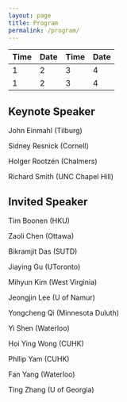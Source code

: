```yaml
---
layout: page
title: Program
permalink: /program/
---
```

<table>
<thead>
<th>Time</th>
<th>Date</th>
<th>Time</th>
<th>Date</th>
</thead>
<tr>

<td>1</td>

<td>2</td>

<td>3</td>
<td>4</td>

</tr>
<tr>

<td>1</td>

<td>2</td>

<td>3</td>
<td>4</td>

</tr>
</table>

## Keynote Speaker
<p>John Einmahl (Tilburg)</p>
<p>Sidney Resnick (Cornell)</p>
<p>Holger Rootzén (Chalmers)</p>
<p>Richard Smith (UNC Chapel Hill)</p>

## Invited Speaker
<p>Tim Boonen (HKU)</p>
<p>Zaoli Chen (Ottawa)</p>
<p>Bikramjit Das (SUTD)</p>
<p>Jiaying Gu (UToronto)</p>
<p>Mihyun Kim (West Virginia)</p>
<p>Jeongjin Lee (U of Namur)</p>
<p>Yongcheng Qi (Minnesota Duluth)</p>
<p>Yi Shen (Waterloo)</p>
<p>Hoi Ying Wong (CUHK)</p>
<p>Phllip Yam (CUHK)</p>
<p>Fan Yang (Waterloo)</p>
<p>Ting Zhang (U of Georgia)</p>


